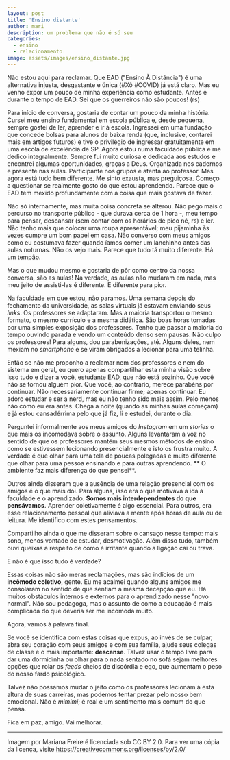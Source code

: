 ```yaml
---
layout: post
title: 'Ensino distante'
author: mari
description: um problema que não é só seu
categories:
  - ensino
  - relacionamento
image: assets/images/ensino_distante.jpg
---
```


Não estou aqui para reclamar. Que EAD ("Ensino À Distância") é uma alternativa injusta, desgastante e única (#Xô #COVID) já está claro. Mas eu venho expor um pouco de minha experiência como estudante. Antes e durante o tempo de EAD. Sei que os guerreiros não são poucos! (rs)

Para início de conversa, gostaria de contar um pouco da minha história. Cursei meu ensino fundamental em escola pública e, desde pequena, sempre gostei de ler, aprender e ir à escola. Ingressei em uma fundação que concede bolsas para alunos de baixa renda (que, inclusive, contarei mais em artigos futuros) e tive o privilégio de ingressar gratuitamente em uma escola de excelência de SP. Agora estou numa faculdade pública e me dedico integralmente. Sempre fui muito curiosa e dedicada aos estudos e encontrei algumas oportunidades, graças a Deus. Organizada nos cadernos e presente nas aulas. Participante nos grupos e atenta ao professor. Mas agora está tudo bem diferente. Me sinto exausta, mas preguiçosa. Começo a questionar se realmente gosto do que estou aprendendo. Parece que o EAD tem mexido profundamente com a coisa que mais gostava de fazer.

Não só internamente, mas muita coisa concreta se alterou. Não pego mais o percurso no transporte público - que durava cerca de 1 hora -, meu tempo para pensar, descansar (sem contar com os horários de pico né, rs) e ler. Não tenho mais que colocar uma roupa apresentável; meu pijaminha às vezes cumpre um bom papel em casa. Não converso com meus amigos como eu costumava fazer quando íamos comer um lanchinho antes das aulas noturnas. Não os vejo mais. Parece que tudo tá muito diferente. Há um tempão. 

Mas o que mudou mesmo e gostaria de pôr como centro da nossa conversa, são as aulas! Na verdade, as aulas não mudaram em nada, mas meu jeito de assisti-las é diferente. E diferente para pior. 

Na faculdade em que estou, não paramos. Uma semana depois do fechamento da universidade, as salas virtuais já estavam enviando seus *links*. Os professores se adaptaram. Mas a maioria transportou o mesmo formato, o mesmo currículo e a mesma didática. São boas horas tomadas por uma simples exposição dos professores. Tenho que passar a maioria do tempo ouvindo parada e vendo um conteúdo denso sem pausas. Não culpo os professores! Para alguns, dou parabenizações, até. Alguns deles, nem mexiam no *smartphone* e se viram obrigados a lecionar para uma telinha. 

Então se não me proponho a reclamar nem dos professores e nem do sistema em geral, eu quero apenas compartilhar esta minha visão sobre isso tudo e dizer a você, estudante EAD, que não está sozinho. Que você não se tornou alguém pior. Que você, ao contrário, merece parabéns por continuar. Não necessariamente continuar firme; apenas continuar. Eu adoro estudar e ser a nerd, mas eu não tenho sido mais assim. Pelo menos não como eu era antes. Chega a noite (quando as minhas aulas começam) e já estou cansadérrima pelo que já fiz, li e estudei, durante o dia. 

Perguntei informalmente aos meus amigos do *Instagram* em um *stories* o que mais os incomodava sobre o assunto. Alguns levantaram a voz no sentido de que os professores mantêm seus mesmos métodos de ensino como se estivessem lecionando presencialmente e isto os frustra muito. A verdade é que olhar para uma tela de poucas polegadas é muito diferente que olhar para uma pessoa ensinando e para outras aprendendo. ** O ambiente faz mais diferença do que pensei**. 

Outros ainda disseram que a ausência de uma relação presencial com os amigos é o que mais dói. Para alguns, isso era o que motivava a ida à faculdade e o aprendizado. **Somos mais interdependentes do que pensávamos**. Aprender coletivamente é algo essencial. Para outros, era esse relacionamento pessoal que aliviava a mente após horas de aula ou de leitura. Me identifico com estes pensamentos. 

Compartilho ainda o que me disseram sobre o cansaço nesse tempo: mais sono, menos vontade de estudar, desmotivação. Além disso tudo, também ouvi queixas a respeito de como é irritante quando a ligação cai ou trava.

E não é que isso tudo é verdade?

Essas coisas não são meras reclamações, mas são indícios de um **incômodo coletivo**, gente. Eu me acalmei quando alguns amigos me consolaram no sentido de que sentiam a mesma decepção que eu. Há muitos obstáculos internos e externos para o aprendizado nesse "novo normal". Não sou pedagoga, mas o assunto de como a educação é mais complicada do que deveria ser me incomoda muito. 

Agora, vamos à palavra final.

Se você se identifica com estas coisas que expus, ao invés de se culpar, abra seu coração com seus amigos e com sua família, ajude seus colegas de classe e o mais importante: **descanse**. Talvez usar o tempo livre para dar uma dormidinha ou olhar para o nada sentado no sofá sejam melhores opções que rolar os *feeds* cheios de discórdia e ego, que aumentam o peso do nosso fardo psicológico. 

Talvez não possamos mudar o jeito como os professores lecionam à esta altura de suas carreiras, mas podemos tentar prezar pelo nosso bem emocional. Não é *mimimi*; é real e um sentimento mais comum do que pensa. 

Fica em paz, amigo. Vai melhorar. 

---
Imagem por Mariana Freire é licenciada sob CC BY 2.0. Para ver uma cópia da licença, visite https://creativecommons.org/licenses/by/2.0/
